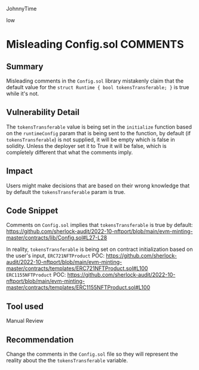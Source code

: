 JohnnyTime

low

# Misleading Config.sol COMMENTS

## Summary
Misleading comments in the `Config.sol` library mistakenly claim that the default value for the 
`struct Runtime { bool tokensTransferable; }` is true while it's not.

## Vulnerability Detail
The `tokensTransferable` value is being set in the `initialize` function based on the `runtimeConfig` param that is being sent to the function, by default (if `tokensTransferable`) is not supplied, it will be empty which is false in solidity.
Unless the deployer set it to True it will be false, which is completely different that what the comments imply.

## Impact
Users might make decisions that are based on their wrong knowledge that by default the `tokensTransferable` param is true.

## Code Snippet
Comments on `Config.sol` implies that `tokensTransferable` is true by default:
https://github.com/sherlock-audit/2022-10-nftport/blob/main/evm-minting-master/contracts/lib/Config.sol#L27-L28

In reality, `tokensTransferable` is being set on contract initialization based on the user's input, `ERC721NFTProduct` POC:
https://github.com/sherlock-audit/2022-10-nftport/blob/main/evm-minting-master/contracts/templates/ERC721NFTProduct.sol#L100
`ERC1155NFTProduct` POC:
https://github.com/sherlock-audit/2022-10-nftport/blob/main/evm-minting-master/contracts/templates/ERC1155NFTProduct.sol#L100

## Tool used

Manual Review

## Recommendation
Change the comments in the `Config.sol` file so they will represent the reality about the the `tokensTransferable` variable.